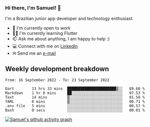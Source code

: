 ### Hi there, I'm Samuel! 👋

I'm a Brazilian junior app developer and technology enthusiast.

- 🏢 I'm currently open to work
- 👨‍💻 I'm currently learning Flutter
- 📫 Ask me about anything, I am happy to help :)
- 💻 Connect with me on [LinkedIn](https://www.linkedin.com/in/samuel-s-marques/)
- ✉ Send me an [e-mail](mailto:samuel.s.marques@protonmail.com)

## Weekly development breakdown
<!--START_SECTION:waka-->

```text
From: 16 September 2022 - To: 23 September 2022

Dart        13 hrs 33 mins  ██████████████████████▒░░   89.60 %
Markdown    1 hr 8 mins     ██░░░░░░░░░░░░░░░░░░░░░░░   07.53 %
Text        14 mins         ▒░░░░░░░░░░░░░░░░░░░░░░░░   01.58 %
YAML        6 mins          ▒░░░░░░░░░░░░░░░░░░░░░░░░   00.71 %
.env file   5 mins          ░░░░░░░░░░░░░░░░░░░░░░░░░   00.57 %
Bash        0 secs          ░░░░░░░░░░░░░░░░░░░░░░░░░   00.01 %
```

<!--END_SECTION:waka-->

[![Samuel's github activity graph](https://activity-graph.herokuapp.com/graph?username=samuel-s-marques&theme=react-dark)](https://github.com/samuel-s-marques)
